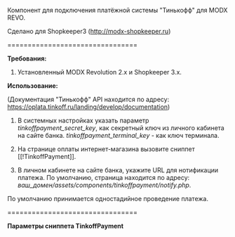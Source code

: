 Компонент для подключения платёжной системы "Тинькофф" для MODX REVO.

Сделано для Shopkeeper3 (http://modx-shopkeeper.ru)

================================

**Требования:**

1) Установленный MODX Revolution 2.x и Shopkeeper 3.x.


**Использование:**

(Документация "Тинькофф" API находится по адресу: https://oplata.tinkoff.ru/landing/develop/documentation)

1) В системных настройках указать параметр _tinkoffpayment_secret_key_, как секретный ключ из личного кабинета на сайте банка. _tinkoffpayment_terminal_key_ - как ключ терминала.

2) На странице оплаты интернет-магазина вызовите сниппет [[!TinkoffPayment]].

3) В личном кабинете на сайте банка, укажите URL для нотификации платежа. По умолчанию, страница находится по адресу: _ваш_домен/assets/components/tinkoffpayment/notify.php_.

По умолчанию принимается одностадийное проведение платежа.

================================

**Параметры сниппета TinkoffPayment**

